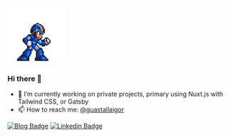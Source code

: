 <img src="https://github.com/guastallaigor/guastallaigor/raw/master/megaman.gif" width="128px">

### Hi there 👋

- 🔭 I’m currently working on private projects, primary using Nuxt.js with Tailwind CSS, or Gatsby
- 📫 How to reach me: [@guastallaigor](https://twitter.com/guastallaigor)

[![Blog Badge](https://img.shields.io/badge/blog-guastallaigor-orange)](https://guastallaigor.netlify.app)
[![Linkedin Badge](https://img.shields.io/badge/-LinkedIn-blue?style=flat-square&logo=Linkedin&logoColor=white&link=https://www.linkedin.com/in/guastallaigor)](https://www.linkedin.com/in/guastallaigor)

